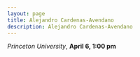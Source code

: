 ```yaml
---
layout: page
title: Alejandro Cardenas-Avendano 
description: Alejandro Cardenas-Avendano 
---
```


*Princeton University*, **April 6, 1:00 pm**
